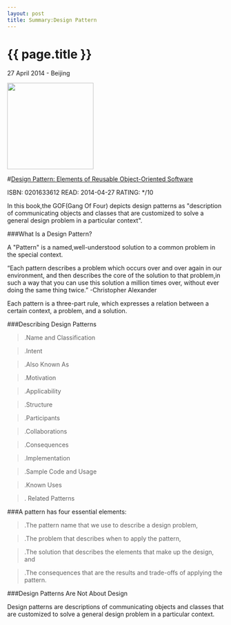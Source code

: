 ```yaml
---
layout: post
title: Summary:Design Pattern
---
```


{{ page.title }}
================

<p class="meta">27 April 2014 - Beijing</p>
 
<img src="http://ecx.images-amazon.com/images/I/51szD9HC9pL._BO2,204,203,200_PIsitb-sticker-arrow-click,TopRight,35,-76_AA300_SH20_OU01_.jpg" width="200" />

#[Design Pattern: Elements of Reusable Object-Oriented Software](http://www.amazon.com/Design-Patterns-Elements-Reusable-Object-Oriented/dp/0201633612/ref=sr_1_1?ie=UTF8&qid=1397779940&sr=8-1&keywords=design+pattern)


ISBN: 0201633612 READ: 2014-04-27 RATING: */10

In this book,the GOF(Gang Of Four) depicts design patterns as "description of communicating objects and classes that are customized to solve a general design problem in a particular context".  

###What Is a Design Pattern?

A "Pattern" is a named,well-understood solution to a common problem in the special context.


“Each pattern describes a problem which occurs over and over again in our environment, and then
describes the core of the solution to that problem,in such a way that you can use this solution a million times over, without ever doing the same thing twice.” -Christopher Alexander

Each pattern is a three-part rule, which expresses a relation between a certain context, a problem, and a solution. 

###Describing Design Patterns

> .Name and Classification

> .Intent

> .Also Known As

> .Motivation

> .Applicability

> .Structure

> .Participants 

> .Collaborations 

> .Consequences 

> .Implementation 

> .Sample Code and Usage

> .Known Uses

> . Related Patterns



###A pattern has four essential elements:

> .The pattern name that we use to describe a design problem,

> .The problem that describes when to apply the pattern,

> .The solution that describes the elements that make up the design, and

> .The consequences that are the results and trade-offs of applying the pattern.

###Design Patterns Are Not About Design

Design patterns are descriptions of communicating objects and classes that are customized to solve a general design problem in a particular context.